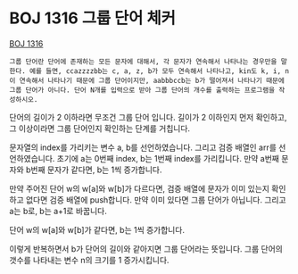 # BOJ 1316 그룹 단어 체커


[BOJ 1316](https://www.acmicpc.net/problem/1316)
```
그룹 단어란 단어에 존재하는 모든 문자에 대해서, 각 문자가 연속해서 나타나는 경우만을 말한다. 예를 들면, ccazzzzbb는 c, a, z, b가 모두 연속해서 나타나고, kin도 k, i, n이 연속해서 나타나기 때문에 그룹 단어이지만, aabbbccb는 b가 떨어져서 나타나기 때문에 그룹 단어가 아니다. 단어 N개를 입력으로 받아 그룹 단어의 개수를 출력하는 프로그램을 작성하시오.
```

단어의 길이가 2 이하라면 무조건 그룹 단어 입니다. 
길이가 2 이하인지 먼저 확인하고, 그 이상이라면 그룹 단어인지 확인하는 단계를 거칩니다. 


문자열의 index를 가리키는 변수 a, b를 선언하였습니다. 그리고 검증 배열인 arr를 선언하였습니다. 초기에 a는 0번째 index, b는 1번째 index를 가리킵니다. 만약 a번째 문자와 b번째 문자가 같다면, b는 1씩 증가합니다. 

만약 주어진 단어 w의 w[a]와 w[b]가 다르다면, 검증 배열에 문자가 이미 있는지 확인하고 없다면 검증 배열에 push합니다. 만약 이미 있다면 그룹 단어가 아닙니다. 
그리고 a는 b로, b는 a+1로 바꿉니다.

단어 w의 w[a]와 w[b]가 같다면, b는 1씩 증가합니다.

이렇게 반복하면서 b가 단어의 길이와 같아지면 그룹 단어라는 뜻입니다. 그룹 단어의 갯수를 나타내는 변수 n의 크기를 1 증가시킵니다. 
